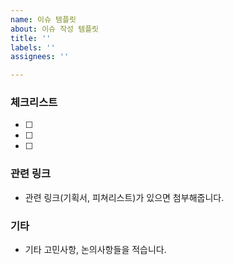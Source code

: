 ```yaml
---
name: 이슈 템플릿
about: 이슈 작성 템플릿
title: ''
labels: ''
assignees: ''

---
```


### 체크리스트
- [ ] 
- [ ]
- [ ] 

### 관련 링크
- 관련 링크(기획서, 피쳐리스트)가 있으면 첨부해줍니다.

### 기타
- 기타 고민사항, 논의사항들을 적습니다.
